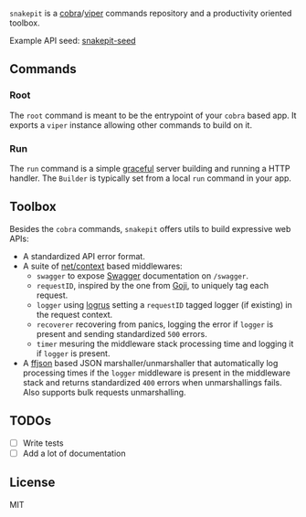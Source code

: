 `snakepit` is a [cobra](https://github.com/spf13/cobra)/[viper](https://github.com/spf13/viper) commands repository and a productivity oriented toolbox.

Example API seed: [snakepit-seed](https://github.com/solher/snakepit-seed)

## Commands
### Root

The `root` command is meant to be the entrypoint of your `cobra` based app.
It exports a `viper` instance allowing other commands to build on it.

### Run

The `run` command is a simple [graceful](https://github.com/tylerb/graceful) server building and running a HTTP handler.
The `Builder` is typically set from a local `run` command in your app.

## Toolbox

Besides the `cobra` commands, `snakepit` offers utils to build expressive web APIs:

- A standardized API error format.
- A suite of [net/context](https://godoc.org/golang.org/x/net/context) based middlewares:
    - `swagger` to expose [Swagger](http://swagger.io) documentation on `/swagger`.
    - `requestID`, inspired by the one from [Goji](https://github.com/zenazn/goji), to uniquely tag each request.
    - `logger` using [logrus](https://github.com/Sirupsen/logrus) setting a `requestID` tagged logger (if existing) in the request context.
    - `recoverer` recovering from panics, logging the error if `logger` is present and sending standardized `500` errors.
    - `timer` mesuring the middleware stack processing time and logging it if `logger` is present.
- A [ffjson](https://github.com/pquerna/ffjson) based JSON marshaller/unmarshaller that automatically log processing times if the `logger` middleware is present in the middleware stack and returns standardized `400` errors when unmarshallings fails. Also supports bulk requests unmarshalling.

## TODOs
* [ ] Write tests
* [ ] Add a lot of documentation

## License

MIT
